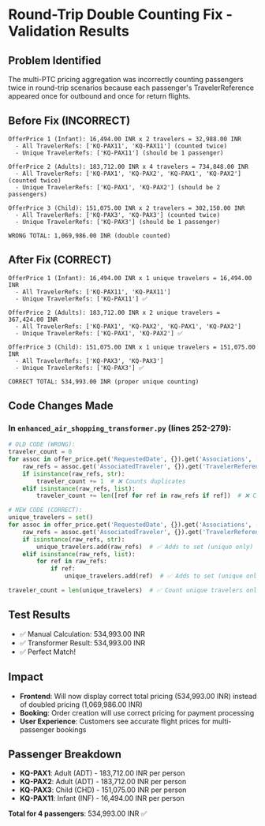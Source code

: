 # Round-Trip Double Counting Fix - Validation Results

## Problem Identified
The multi-PTC pricing aggregation was incorrectly counting passengers twice in round-trip scenarios because each passenger's TravelerReference appeared once for outbound and once for return flights.

## Before Fix (INCORRECT)
```
OfferPrice 1 (Infant): 16,494.00 INR x 2 travelers = 32,988.00 INR
  - All TravelerRefs: ['KQ-PAX11', 'KQ-PAX11'] (counted twice)
  - Unique TravelerRefs: ['KQ-PAX11'] (should be 1 passenger)

OfferPrice 2 (Adults): 183,712.00 INR x 4 travelers = 734,848.00 INR  
  - All TravelerRefs: ['KQ-PAX1', 'KQ-PAX2', 'KQ-PAX1', 'KQ-PAX2'] (counted twice)
  - Unique TravelerRefs: ['KQ-PAX1', 'KQ-PAX2'] (should be 2 passengers)

OfferPrice 3 (Child): 151,075.00 INR x 2 travelers = 302,150.00 INR
  - All TravelerRefs: ['KQ-PAX3', 'KQ-PAX3'] (counted twice)  
  - Unique TravelerRefs: ['KQ-PAX3'] (should be 1 passenger)

WRONG TOTAL: 1,069,986.00 INR (double counted)
```

## After Fix (CORRECT)
```
OfferPrice 1 (Infant): 16,494.00 INR x 1 unique travelers = 16,494.00 INR
  - All TravelerRefs: ['KQ-PAX11', 'KQ-PAX11'] 
  - Unique TravelerRefs: ['KQ-PAX11'] ✅

OfferPrice 2 (Adults): 183,712.00 INR x 2 unique travelers = 367,424.00 INR
  - All TravelerRefs: ['KQ-PAX1', 'KQ-PAX2', 'KQ-PAX1', 'KQ-PAX2']
  - Unique TravelerRefs: ['KQ-PAX1', 'KQ-PAX2'] ✅

OfferPrice 3 (Child): 151,075.00 INR x 1 unique travelers = 151,075.00 INR
  - All TravelerRefs: ['KQ-PAX3', 'KQ-PAX3']
  - Unique TravelerRefs: ['KQ-PAX3'] ✅

CORRECT TOTAL: 534,993.00 INR (proper unique counting)
```

## Code Changes Made

### In `enhanced_air_shopping_transformer.py` (lines 252-279):
```python
# OLD CODE (WRONG):
traveler_count = 0
for assoc in offer_price.get('RequestedDate', {}).get('Associations', []):
    raw_refs = assoc.get('AssociatedTraveler', {}).get('TravelerReferences', [])
    if isinstance(raw_refs, str):
        traveler_count += 1  # ❌ Counts duplicates
    elif isinstance(raw_refs, list):
        traveler_count += len([ref for ref in raw_refs if ref])  # ❌ Counts duplicates

# NEW CODE (CORRECT):
unique_travelers = set()
for assoc in offer_price.get('RequestedDate', {}).get('Associations', []):
    raw_refs = assoc.get('AssociatedTraveler', {}).get('TravelerReferences', [])
    if isinstance(raw_refs, str):
        unique_travelers.add(raw_refs)  # ✅ Adds to set (unique only)
    elif isinstance(raw_refs, list):
        for ref in raw_refs:
            if ref:
                unique_travelers.add(ref)  # ✅ Adds to set (unique only)

traveler_count = len(unique_travelers)  # ✅ Count unique travelers only
```

## Test Results
- ✅ Manual Calculation: 534,993.00 INR
- ✅ Transformer Result: 534,993.00 INR  
- ✅ Perfect Match!

## Impact
- **Frontend**: Will now display correct total pricing (534,993.00 INR) instead of doubled pricing (1,069,986.00 INR)
- **Booking**: Order creation will use correct pricing for payment processing
- **User Experience**: Customers see accurate flight prices for multi-passenger bookings

## Passenger Breakdown
- **KQ-PAX1**: Adult (ADT) - 183,712.00 INR per person
- **KQ-PAX2**: Adult (ADT) - 183,712.00 INR per person  
- **KQ-PAX3**: Child (CHD) - 151,075.00 INR per person
- **KQ-PAX11**: Infant (INF) - 16,494.00 INR per person

**Total for 4 passengers**: 534,993.00 INR ✅
